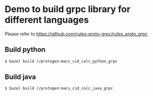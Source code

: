 # Demo to build grpc library for different languages

Please refer to <https://github.com/rules-proto-grpc/rules_proto_grpc>

## Build python

```bash
$ bazel build //protogen:macs_cid_calc_python_grpc
```

## Build java

```bash
$ bazel build //protogen:macs_cid_calc_java_grpc
```
